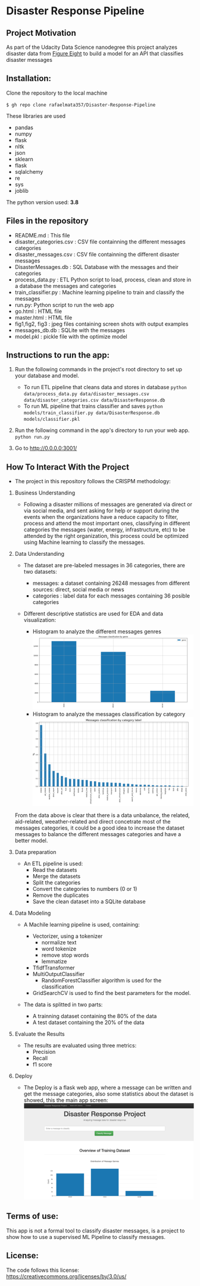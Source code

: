 # Disaster Response Pipeline

## Project Motivation

As part of the Udacity Data Science nanodegree this project analyzes disaster data from [Figure Eight](https://www.figure-eight.com/) to build a model for an API that classifies disaster messages


## Installation:

Clone the repository to the local machine

`$ gh repo clone rafaelmata357/Disaster-Response-Pipeline`

These libraries are used

- pandas
- numpy 
- flask
- nltk
- json
- sklearn
- flask
- sqlalchemy
- re
- sys
- joblib

The python version used: **3.8**

## Files in the repository

- README.md : This file
- disaster_categories.csv : CSV file containning the different messages categories
- disaster_messages.csv : CSV file containning the different disaster messages
- DisasterMessages.db : SQL Database with the messages and their categories
- process_data.py : ETL Python script to load, process, clean and store in a database the messages and categories
- train_classifier.py : Machine learning pipeline to train and classify the messages
- run.py: Python script to run the web app
- go.html : HTML file
- master.html : HTML file
- fig1,fig2, fig3 : jpeg files containing screen shots with output examples
- messages_db.db : SQLite with the messages
- model.pkl : pickle file with the optimize model


## Instructions to run the app:
1. Run the following commands in the project's root directory to set up your database and model.

    - To run ETL pipeline that cleans data and stores in database
        `python data/process_data.py data/disaster_messages.csv data/disaster_categories.csv data/DisasterResponse.db`
    - To run ML pipeline that trains classifier and saves
        `python models/train_classifier.py data/DisasterResponse.db models/classifier.pkl`

2. Run the following command in the app's directory to run your web app.
    `python run.py`

3. Go to http://0.0.0.0:3001/



## How To Interact With the Project 

- The project in this repository follows the CRISPM methodology:

1. Business Understanding

    - Following a disaster millions of messages are generated via direct or via social media, and sent  asking for help or support during the events when the organizations have a reduce capacity to filter, process and attend the most important ones, classifying in different categories the messages (water, energy, infrastructure, etc) to be attended by the right organization, this process could be optimized using Machine learning to classify the messages.

2. Data Understanding
    - The dataset are pre-labeled messages in 36 categories, there are two datasets:
        - messages: a dataset containing 26248 messages from different sources: direct, social media or news 
        - categories : label data for each messages containing 36 posible categories
       
    - Different descriptive statistics are used for EDA and data visualization:
        - Histogram to analyze the different messages genres ![alt text](https://github.com/rafaelmata357/Disaster-Response-Pipeline/blob/main/Fig%201.png 'Messages distribution by genre')
        - Histogram to analyze the messages classification by category ![alt text](https://github.com/rafaelmata357/Disaster-Response-Pipeline/blob/main/Fig%202.png 'Messages distribution by category label')

    From the data above is clear that there is a data unbalance, the related, aid-related, weeather-related and direct concetrate most of the messages categories, it could be a good idea to increase the dataset messages to balance the different messages categories and have a better model.
       

3. Data preparation
    - An ETL pipeline is used:
        - Read the datasets
        - Merge the datasets
        - Split the categories
        - Convert the categories to numbers (0 or 1)
        - Remove the duplicates
        - Save the clean dataset into a SQLite database

4. Data Modeling
    - A Machile learning pipeline is used, containing:
        - Vectorizer, using a tokenizer
            - normalize text
            - word tokenize
            - remove stop words
            - lemmatize
        - TfidfTransformer
        - MultiOutputClassifier
           - RandomForestClassifier algorithm is used for the classification
        - GridSearchCV is used to find the best parameters for the model.
 
    - The data is splitted in two parts:
        - A trainning dataset containing the 80% of the data
        - A test dataset containing the 20% of the data

5. Evaluate the Results
    - The results are evaluated using three metrics:
        - Precision
        - Recall
        - f1 score

6. Deploy
    - The Deploy is a flask web app, where a message can be written and get the message categories, also some statistics about the dataset is showed, this the main app screen:  ![alt text](https://github.com/rafaelmata357/Disaster-Response-Pipeline/blob/main/Fig%203.png 'Main app screen')


## Terms of use:

This app is not a formal tool to classify disaster messages, is a project to show how to use a supervised ML Pipeline to classify messages.

## License:

The code follows this license: https://creativecommons.org/licenses/by/3.0/us/
